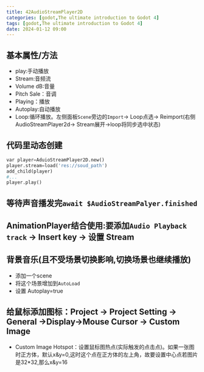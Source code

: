 ```yaml
---
title: 42AudioStreamPlayer2D
categories: [godot,The ultimate introduction to Godot 4]
tags: [godot,The ultimate introduction to Godot 4]
date: 2024-01-12 09:00
---
```



## 基本属性/方法
- play:手动播放
- Stream:音频流
- Volume dB:音量
- Pitch Sale：音调
- Playing：播放
- Autoplay:自动播放
- Loop:循环播放。左侧面板`Scene`旁边的`Import`-> Loop点选-> Reimport(右侧AudioStreamPlayer2d-> Stream展开->loop将同步选中状态)

## 代码里动态创建
```python
var player=AduioStreamPlayer2D.new()
player.stream=load('res://soud_path')
add_child(player)
#...
player.play()
```
## 等待声音播发完`await $AudioStreamPalyer.finished`

## AnimationPlayer结合使用:要添加`Audio Playback track` -> Insert key -> 设置 Stream

## 背景音乐(且不受场景切换影响,切换场景也继续播放)
- 添加一个scene
- 将这个场景增加到`AutoLoad`
- 设置 Autoplay=true

## 给鼠标添加图标：Project -> Project Setting -> General ->Display->Mouse Cursor -> Custom Image
- Custom Image Hotspot：设置鼠标图热点(实际触发的点击点)。如果一张图时正方体，默认x&y=0,这时这个点在正方体的左上角，故要设置中心点若图片是32*32,那么x&y=16

